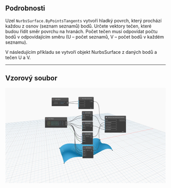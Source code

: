 ## Podrobnosti
Uzel `NurbsSurface.ByPointsTangents` vytvoří hladký povrch, který prochází každou z osnov (seznam seznamů) bodů. Určete vektory tečen, které budou řídit směr povrchu na hranách. Počet tečen musí odpovídat počtu bodů v odpovídajícím směru (U – počet seznamů, V – počet bodů v každém seznamu).

V následujícím příkladu se vytvoří objekt NurbsSurface z daných bodů a tečen U a V.

___
## Vzorový soubor

![NurbsSurface.ByPointsTangents](./Autodesk.DesignScript.Geometry.NurbsSurface.ByPointsTangents_img.jpg)

